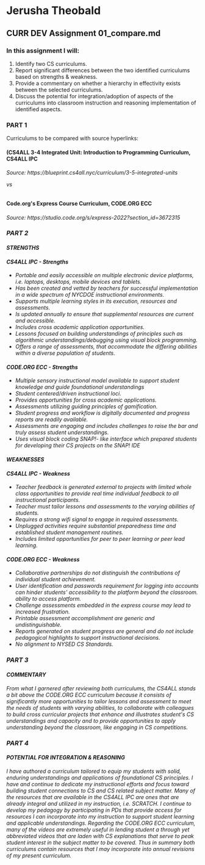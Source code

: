 <h1>Jerusha Theobald</h1>

<h2>CURR DEV Assignment 01_compare.md</h2>

<h3>In this assignment I will:</h3>

1. Identify two CS curriculums. 
2. Report significant differences between the two identified curriculums based on strengths & weakness.
3. Provide a commentary on whether a hierarchy in effectivity exists between the selected curriculums.
4. Discuss the potential for integration/adoption of aspects of the curriculums into classroom instruction and reasoning implementation of identified aspects.

<h3>PART 1</h3>
Curriculums to be compared with source hyperlinks:

<h4>(CS4ALL 3-4 Integrated Unit: Introduction to Programming Curriculum, CS4ALL IPC</h4> <h6>Source: https://blueprint.cs4all.nyc/curriculum/3-5-integrated-units</p>
<p>vs</p> 
<h4>Code.org's Express Course Curriculum, CODE.ORG ECC</h4> <h6>Source: https://studio.code.org/s/express-2022?section_id=3672315<h/6>

<h3>PART 2</h3>
<h4>STRENGTHS</h4>

<h4>CS4ALL IPC - Strengths</h4>
 <ul>  
  <li>Portable and easily accessible on multiple electronic device platforms, i.e. laptops, desktops, mobile devices and tablets.</li>
  <li>Has been created and vetted by teachers for successful implementation in a wide spectrum of NYCDOE instructional environments.</li>
  <li>Supports multiple learning styles in its execution, resources and assessments.</li>
  <li>Is updated annually to ensure that supplemental resources are current and accessible.</li>
  <li>Includes cross academic application opportunities.</li>
  <li>Lessons focused on building understandings of principles such as algorithmic understandings/debugging using visual block programming.</li>
  <li>Offers a range of assessments, that accommodate the differing abilities within a diverse population of students.</li>
 </ul>

<h4>CODE.ORG ECC - Strengths</h4>
 <ul> 
  <li>Multiple sensory instructional model available to support student knowledge and guide foundational understandings</li>
  <li>Student centered/driven instructional loci.</li>
  <li>Provides opportunities for cross academic applications.</li>
  <li>Assessments utilizing guiding principles of gamification.</li>
  <li>Student progress and workflow is digitally documented and progress reports are readily available.</li>
  <li>Assessments are engaging and includes challenges to raise the bar and truly assess student understandings.</li>
  <li>Uses visual block coding SNAP!- like interface which prepared students for developing their CS projects on the SNAP! IDE</li>
 </ul>

<h4>WEAKNESSES</h4>
<h4>CS4ALL IPC - Weakness</h4>
 <ul>
  <li>Teacher feedback is generated external to projects with limited whole class opportunities to provide real time individual feedback to all instructional participants.</li>
  <li>Teacher must tailor lessons and assessments to the varying abilities of students.</li>
  <li>Requires a strong wifi signal to engage in required assessments.</li>
  <li>Unplugged activities require substantial preparedness time and established student management routines.</li>
  <li>Includes limited opportunities for peer to peer learning or peer lead learning.</li>
 </ul>

<h4>CODE.ORG ECC - Weakness</h4>
 <ul>
  <li>Collaborative partnerships do not distinguish the contributions of individual student achievement.</li>
  <li>User identification and passwords requirement for logging into accounts can hinder students' accessibility to the platform beyond the classroom. ability to access platform.</li>
  <li>Challenge assessments embedded in the express course may lead to increased frustration.</li>
  <li>Printable assessment accomplishment are generic and undistinguishable.</li>
  <li>Reports generated on student progress are general and do not include pedagogical highlights to support instructional decisions.</li>
  <li>No alignment to NYSED CS Standards.</li>
</ul>

<h3>PART 3</h3>
<h4>COMMENTARY</h4>
<p>From what I garnered after reviewing both curriculums, the CS4ALL stands a bit above the CODE.ORG ECC curriculum because it consists of significantly more opportunities to tailor lessons and assessment to meet the needs of students with varying abilities, to collaborate with colleagues to build cross curricular projects that enhance and illustrates student's CS understandings and capacity and to provide opportunities to apply understanding beyond the classroom, like engaging in CS competitions.</p>

<h3>PART 4</h3>
<h4>POTENTIAL FOR INTEGRATION & REASONING</h4>
<p>I have authored a curriculum tailored to equip my students with solid, enduring understandings and applications of foundational CS principles. I have and continue to dedicate my instructional efforts and focus toward building student connections to CS and CS related subject matter. Many of the resources that are available in the CS4ALL IPC are ones that are already integral and utilized in my instruction, i.e. SCRATCH. I continue to develop my pedagogy by participating in PDs that provide access for resources I can incorporate into my instruction to support student learning and applicable understandings. Regarding the CODE.ORG ECC curriculum, many of the videos are extremely useful in lending student a through yet abbreviated videos that are laden with CS explanations that serve to peak student interest in the subject matter to be covered. Thus in summary both curriculums contain resources that I may incorporate into annual revisions of my present curriculum.</p>

